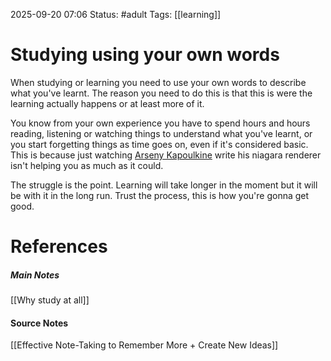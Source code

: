 2025-09-20 07:06
Status: #adult
Tags: [[learning]]
# Studying using your own words

When studying or learning you need to use your own words to describe what you've learnt. The reason you need to do this is that this is were the learning actually happens or at least more of it. 

You know from your own experience you have to spend hours and hours reading, listening or watching things to understand what you've learnt, or you start forgetting things as time goes on, even if it's considered basic. This is because just watching [Arseny Kapoulkine](https://www.youtube.com/@zeuxcg) write his niagara renderer isn't helping you as much as it could.

The struggle is the point. Learning will take longer in the moment but it will be with it in the long run. Trust the process, this is how you're gonna get good.
# References
##### Main Notes
[[Why study at all]]
#### Source Notes
[[Effective Note-Taking to Remember More + Create New Ideas]]
